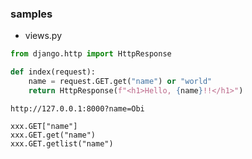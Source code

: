 ### samples
- views.py
~~~python
from django.http import HttpResponse

def index(request):
    name = request.GET.get("name") or "world"
    return HttpResponse(f"<h1>Hello, {name}!!</h1>")
~~~

~~~
http://127.0.0.1:8000?name=Obi
~~~

~~~
xxx.GET["name"]
xxx.GET.get("name")
xxx.GET.getlist("name")
~~~
